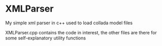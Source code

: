 # XMLParser

My simple xml parser in c++ used to load collada model files

XMLParser.cpp contains the code in interest, the other files are there for some self-explanatory utility functions

 
